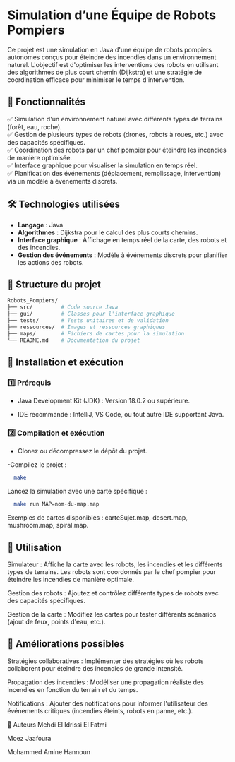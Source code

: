 # **Simulation d’une Équipe de Robots Pompiers**  

Ce projet est une simulation en Java d'une équipe de robots pompiers autonomes conçus pour éteindre des incendies dans un environnement naturel. L'objectif est d'optimiser les interventions des robots en utilisant des algorithmes de plus court chemin (Dijkstra) et une stratégie de coordination efficace pour minimiser le temps d'intervention.

## 🚀 **Fonctionnalités**  
✅ Simulation d'un environnement naturel avec différents types de terrains (forêt, eau, roche).  
✅ Gestion de plusieurs types de robots (drones, robots à roues, etc.) avec des capacités spécifiques.  
✅ Coordination des robots par un chef pompier pour éteindre les incendies de manière optimisée.  
✅ Interface graphique pour visualiser la simulation en temps réel.  
✅ Planification des événements (déplacement, remplissage, intervention) via un modèle à événements discrets.  

## 🛠️ **Technologies utilisées**  
- **Langage** : Java  
- **Algorithmes** : Dijkstra pour le calcul des plus courts chemins.  
- **Interface graphique** : Affichage en temps réel de la carte, des robots et des incendies.  
- **Gestion des événements** : Modèle à événements discrets pour planifier les actions des robots.  

## 📁 **Structure du projet**

```bash
Robots_Pompiers/
├── src/         # Code source Java
├── gui/         # Classes pour l'interface graphique
├── tests/       # Tests unitaires et de validation
├── ressources/  # Images et ressources graphiques
├── maps/        # Fichiers de cartes pour la simulation
└── README.md    # Documentation du projet
```
## 🔧 **Installation et exécution**
### 1️⃣ Prérequis
- Java Development Kit (JDK) : Version 18.0.2 ou supérieure.

- IDE recommandé : IntelliJ, VS Code, ou tout autre IDE supportant Java.

### 2️⃣ Compilation et exécution
- Clonez ou décompressez le dépôt du projet.

-Compilez le projet :
```bash
  make
```

Lancez la simulation avec une carte spécifique :

``` bash
  make run MAP=nom-du-map.map
```
Exemples de cartes disponibles : carteSujet.map, desert.map, mushroom.map, spiral.map.

## 📝 Utilisation
Simulateur : Affiche la carte avec les robots, les incendies et les différents types de terrains. Les robots sont coordonnés par le chef pompier pour éteindre les incendies de manière optimale.

Gestion des robots : Ajoutez et contrôlez différents types de robots avec des capacités spécifiques.

Gestion de la carte : Modifiez les cartes pour tester différents scénarios (ajout de feux, points d'eau, etc.).

## 📌 Améliorations possibles
Stratégies collaboratives : Implémenter des stratégies où les robots collaborent pour éteindre des incendies de grande intensité.

Propagation des incendies : Modéliser une propagation réaliste des incendies en fonction du terrain et du temps.

Notifications : Ajouter des notifications pour informer l'utilisateur des événements critiques (incendies éteints, robots en panne, etc.).

👥 Auteurs
Mehdi El Idrissi El Fatmi

Moez Jaafoura

Mohammed Amine Hannoun
